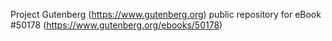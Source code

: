 Project Gutenberg (https://www.gutenberg.org) public repository for
eBook #50178 (https://www.gutenberg.org/ebooks/50178)
